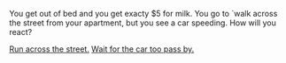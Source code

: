 You get out of bed and you get exacty $5 for milk. You go to `walk across the street from your apartment, but you see a car speeding. How will you react?

[Run across the street.](/1-1-1PART.md)
[Wait for the car too pass by.](/1-1-2PART.md)
